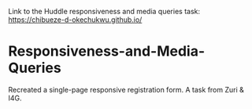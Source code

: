 
Link to the Huddle responsiveness and media queries task: https://chibueze-d-okechukwu.github.io/


# Responsiveness-and-Media-Queries
Recreated a single-page responsive registration form. A task from Zuri &amp; I4G.
